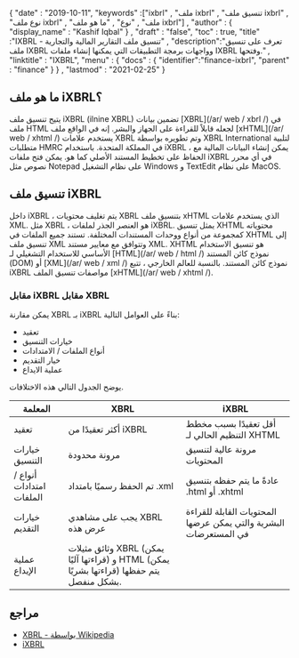 {
  "date" : "2019-10-11",
  "keywords" :["ixbrl" , "ملف ixbrl" , "تنسيق ملف ixbrl" , "نوع ملف ixbrl" , "ملف" , "نوع" , "ما هو ملف ixbrl"] ,
  "author" : {
    "display_name" : "Kashif Iqbal"
} ,
  "draft" : "false",
  "toc" : true,
  "title" :"IXBRL - تنسيق ملف التقارير المالية والتجارية" ,
  "description":"تعرف على تنسيق ملف IXBRL وواجهات برمجة التطبيقات التي يمكنها إنشاء ملفات IXBRL وفتحها." ,
  "linktitle" : "IXBRL",
  "menu" : {
    "docs" : {
      "identifier":"finance-ixbrl",
      "parent" : "finance"
}
} ,
  "lastmod" : "2021-02-25"
}

## ما هو ملف iXBRL؟

يتيح تنسيق ملف iXBRL (ilnine XBRL) تضمين بيانات [XBRL](/ar/ web / xbrl /) في ملف HTML لجعله قابلاً للقراءة على الجهاز والبشر. إنه في الواقع ملف [xHTML](/ar/ web / xhtml /) يستخدم علامات XBRL وتم تطويره بواسطة XBRL International لتلبية متطلبات HMRC في المملكة المتحدة. باستخدام iXBRL ، يمكن إنشاء البيانات المالية مع الحفاظ على تخطيط المستند الأصلي كما هو. يمكن فتح ملفات iXBRL في أي محرر نصوص مثل Notepad على نظام التشغيل Windows و TextEdit على نظام MacOS.

## تنسيق ملف iXBRL

داخل iXBRL ، يتم تغليف محتويات XBRL بتنسيق ملف xHTML الذي يستخدم علامات XML. مثل XBRL ،<xbrl> هو العنصر الجذر لملفات iXBRL. يمثل تنسيق XHTML محتوياته كمجموعة من أنواع ووحدات المستندات المختلفة. تستند جميع الملفات في XHTML إلى تنسيق ملف XML وتتوافق مع معايير مستند XML. XHTML هو تنسيق الاستخدام الأساسي للاستخدام التشغيلي لـ [HTML](/ar/ web / html /) نموذج كائن المستند (DOM) أو [XML](/ar/ web / xml /) نموذج كائن المستند. بالنسبة للعالم الخارجي ، تتبع iXBRL مواصفات تنسيق الملف [xHTML](/ar/ web / xhtml /).

### مقابل iXBRL مقابل XBRL

يمكن مقارنة XBRL بـ iXBRL بناءً على العوامل التالية:

* تعقيد
* خيارات التنسيق
* أنواع الملفات / الامتدادات
* خيار التقديم
* عملية الايداع

يوضح الجدول التالي هذه الاختلافات.

| المعلمة | XBRL | iXBRL |
---|---|---|
| تعقيد | أكثر تعقيدًا من iXBRL | أقل تعقيدًا بسبب مخطط التنظيم الحالي لـ XHTML |
| خيارات التنسيق | مرونة محدودة | مرونة عالية لتنسيق المحتويات |
| أنواع / امتدادات الملفات | تم الحفظ رسميًا بامتداد .xml | عادةً ما يتم حفظه بتنسيق .html أو .xhtml |
| خيارات التقديم | يجب على مشاهدي XBRL عرض هذه | المحتويات القابلة للقراءة البشرية والتي يمكن عرضها في المستعرضات |
| عملية الإيداع | وثائق مثيلات XBRL (يمكن قراءتها آليًا) و HTML (يمكن قراءتها بشريًا) يتم حفظها بشكل منفصل.

## مراجع

* [XBRL - بواسطة Wikipedia](https://en.wikipedia.org/wiki/XBRL)
* [iXBRL](https://www.xbrl.org/the-standard/what/ixbrl/)

